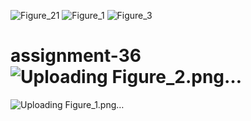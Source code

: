 ![Figure_21](https://github.com/rezaanalytics11/assignment-36/assets/105513524/d6fb92e5-1152-450b-b2a7-95daefaf6ceb)
![Figure_1](https://github.com/rezaanalytics11/assignment-36/assets/105513524/178a8d1f-c3d6-4d08-9aa5-c818fc62ce47)
![Figure_3](https://github.com/rezaanalytics11/assignment-36/assets/105513524/c3fbbd94-91e3-4bf9-b176-d393b8ce2a45)
# assignment-36![Uploading Figure_2.png…]()
![Uploading Figure_1.png…]()
